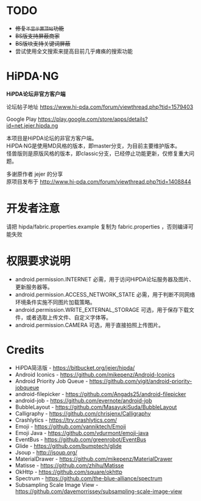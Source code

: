 # TODO

+ ~~修复`不显示置顶帖`功能~~
+ ~~BS版支持屏蔽商家~~
+ ~~BS版块支持关键词屏蔽~~
+ 尝试使用全文搜索来提高目前几乎瘫痪的搜索功能

# HiPDA·NG

**HiPDA论坛非官方客户端**

论坛帖子地址 https://www.hi-pda.com/forum/viewthread.php?tid=1579403

Google Play https://play.google.com/store/apps/details?id=net.jejer.hipda.ng

本项目是HiPDA论坛的非官方客户端。  
HiPDA·NG是使用MD风格的版本，即master分支，为目前主要维护版本。  
怪兽版则是原版风格的版本，即classic分支，已经停止功能更新，仅修复重大问题。


多谢原作者 jejer 的分享   
原项目发布于 http://www.hi-pda.com/forum/viewthread.php?tid=1408844   


# 开发者注意

请把 hipda/fabric.properties.example 复制为 fabric.properties ，否则编译可能失败

# 权限要求说明
- android.permission.INTERNET 必需，用于访问HiPDA论坛服务器及图片、更新服务器等。
- android.permission.ACCESS_NETWORK_STATE 必需，用于判断不同网络环境条件实施不同图片加载策略。
- android.permission.WRITE_EXTERNAL_STORAGE 可选，用于保存下载文件，或者选取上传文件、自定义字体等。
- android.permission.CAMERA 可选，用于直接拍照上传图片。

# Credits
- HiPDA简洁版 - https://bitbucket.org/jejer/hipda/
- Android Iconics - https://github.com/mikepenz/Android-Iconics
- Android Priority Job Queue - https://github.com/yigit/android-priority-jobqueue
- android-filepicker - https://github.com/Angads25/android-filepicker
- android-job - https://github.com/evernote/android-job
- BubbleLayout - https://github.com/MasayukiSuda/BubbleLayout
- Calligraphy - https://github.com/chrisjenx/Calligraphy
- Crashlytics - https://try.crashlytics.com/
- Emoji - https://github.com/vanniktech/Emoji
- Emoji Java - https://github.com/vdurmont/emoji-java
- EventBus - https://github.com/greenrobot/EventBus
- Glide - https://github.com/bumptech/glide
- Jsoup - http://jsoup.org/
- MaterialDrawer - https://github.com/mikepenz/MaterialDrawer
- Matisse - https://github.com/zhihu/Matisse
- OkHttp - https://github.com/square/okhttp
- Spectrum - https://github.com/the-blue-alliance/spectrum
- Subsampling Scale Image View - https://github.com/davemorrissey/subsampling-scale-image-view
